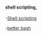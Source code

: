 #### shell scripting,

-[Shell scripting](https://news.ycombinator.com/item?id=6209689l)


-[better bash](http://robertmuth.blogspot.com/2012/08/better-bash-scripting-in-15-minutes.html)
